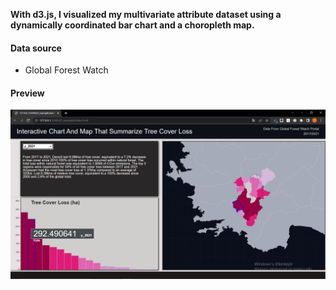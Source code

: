 
**With d3.js, I visualized my multivariate attribute dataset using a dynamically coordinated bar chart and a choropleth map.**

#### Data source

* Global Forest Watch
  
  
#### Preview



 ![.](img/1.png)

   
  